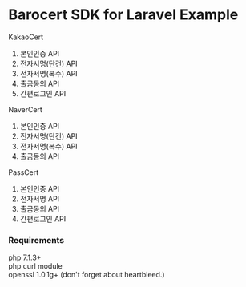 # Barocert SDK for Laravel Example

KakaoCert
1. 본인인증 API
2. 전자서명(단건) API
3. 전자서명(복수) API
4. 출금동의 API
5. 간편로그인 API

NaverCert
1. 본인인증 API
2. 전자서명(단건) API
3. 전자서명(복수) API
4. 출금동의 API

PassCert
1. 본인인증 API
2. 전자서명 API
3. 출금동의 API
4. 간편로그인 API

### Requirements

php 7.1.3+   
php curl module   
openssl 1.0.1g+ (don't forget about heartbleed.)   
